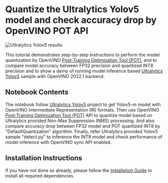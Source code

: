 # Quantize the Ultralytics Yolov5 model and check accuracy drop by OpenVINO POT API

![Ultralytics Yolov5 results](https://user-images.githubusercontent.com/44352144/177097174-cfe78939-e946-445e-9fce-d8897417ef8e.png)


This tutorial demonstrates step-by-step instructions to perform the model quantization by OpenVINO [Post-Training Optimization Tool (POT)](https://docs.openvino.ai/latest/pot_introduction.html), and to compare model accuracy between FP32 precision and quantized INT8 precision and to show a demo of running model inference based [Ultralytics Yolov5](https://github.com/ultralytics/yolov5) sample with OpenVINO 2022.1 backend.

## Notebook Contents

The notebook follow [Ultralytics Yolov5](https://github.com/ultralytics/yolov5) project to get Yolov5-m model with OpenVINO Intermediate Representation (IR) formats. Then use OpenVINO [Post-Training Optimization Tool (POT)](https://docs.openvino.ai/latest/pot_introduction.html) API to quantize model based on Ultralytics provided Non-Max Suppression (NMS) processing. And also compare accuracy drop between FP32 model and POT quantized INT8 by "DefaultQuantization" algorithm. Finally, refer Ultralytics provided Yolov5 sample "detect.py" to inference the INT8 model and check performance of model inference with OpenVINO sync API enabled.

## Installation Instructions

If you have not done so already, please follow the [Installation Guide](../../README.md) to install all required dependencies.
